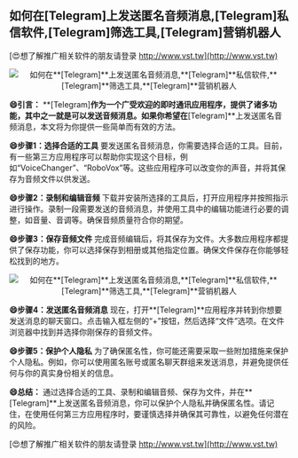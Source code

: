 ## **如何在**[Telegram]**上发送匿名音频消息,**[Telegram]**私信软件,**[Telegram]**筛选工具,**[Telegram]**营销机器人**

[😍想了解推广相关软件的朋友请登录 http://www.vst.tw](http://www.vst.tw)

 <center><img src="https://vst.tw/MP4/tuiguang/png/0.png" alt="如何在**[Telegram]**上发送匿名音频消息,**[Telegram]**私信软件,**[Telegram]**筛选工具,**[Telegram]**营销机器人"></center>

**😄引言：**
**[Telegram]**作为一个广受欢迎的即时通讯应用程序，提供了诸多功能，其中之一就是可以发送音频消息。如果你希望在**[Telegram]**上发送匿名音频消息，本文将为你提供一些简单而有效的方法。

**😄步骤1：选择合适的工具**
要发送匿名音频消息，你需要选择合适的工具。目前，有一些第三方应用程序可以帮助你实现这个目标，例如“VoiceChanger”、“RoboVox”等。这些应用程序可以改变你的声音，并将其保存为音频文件以供发送。

**😄步骤2：录制和编辑音频**
下载并安装所选择的工具后，打开应用程序并按照指示进行操作。录制一段需要发送的音频消息，并使用工具中的编辑功能进行必要的调整，如音量、音调等。确保音频质量符合你的期望。

**😄步骤3：保存音频文件**
完成音频编辑后，将其保存为文件。大多数应用程序都提供了保存功能，你可以选择保存到相册或其他指定位置。确保文件保存在你能够轻松找到的地方。

 <center><img src="https://vst.tw/MP4/tuiguang/png/0.png" alt="如何在**[Telegram]**上发送匿名音频消息,**[Telegram]**私信软件,**[Telegram]**筛选工具,**[Telegram]**营销机器人"></center>

**😄步骤4：发送匿名音频消息**
现在，打开**[Telegram]**应用程序并转到你想要发送消息的聊天窗口。点击输入框左侧的“+”按钮，然后选择“文件”选项。在文件浏览器中找到并选择你刚保存的音频文件。

**😄步骤5：保护个人隐私**
为了确保匿名性，你可能还需要采取一些附加措施来保护个人隐私。例如，你可以使用匿名账号或匿名聊天群组来发送消息，并避免提供任何与你的真实身份相关的信息。

**😄总结：**
通过选择合适的工具、录制和编辑音频、保存为文件，并在**[Telegram]**上发送匿名音频消息，你可以保护个人隐私并确保匿名性。请记住，在使用任何第三方应用程序时，要谨慎选择并确保其可靠性，以避免任何潜在的风险。

[😍想了解推广相关软件的朋友请登录 http://www.vst.tw](http://www.vst.tw)



